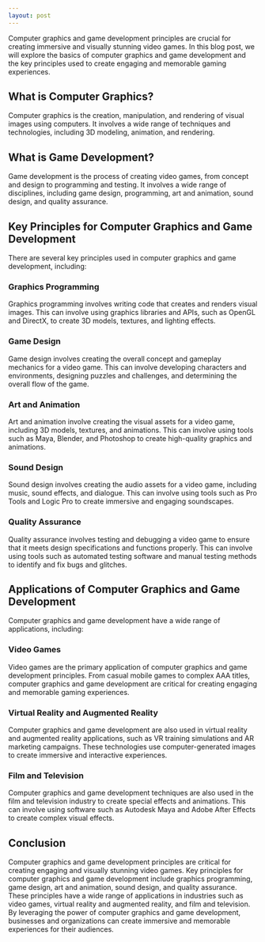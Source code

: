 ```yaml
---
layout: post
---
```

Computer graphics and game development principles are crucial for creating immersive and visually stunning video games. In this blog post, we will explore the basics of computer graphics and game development and the key principles used to create engaging and memorable gaming experiences.

## What is Computer Graphics?

Computer graphics is the creation, manipulation, and rendering of visual images using computers. It involves a wide range of techniques and technologies, including 3D modeling, animation, and rendering.

## What is Game Development?

Game development is the process of creating video games, from concept and design to programming and testing. It involves a wide range of disciplines, including game design, programming, art and animation, sound design, and quality assurance.

## Key Principles for Computer Graphics and Game Development

There are several key principles used in computer graphics and game development, including:

### Graphics Programming

Graphics programming involves writing code that creates and renders visual images. This can involve using graphics libraries and APIs, such as OpenGL and DirectX, to create 3D models, textures, and lighting effects.

### Game Design

Game design involves creating the overall concept and gameplay mechanics for a video game. This can involve developing characters and environments, designing puzzles and challenges, and determining the overall flow of the game.

### Art and Animation

Art and animation involve creating the visual assets for a video game, including 3D models, textures, and animations. This can involve using tools such as Maya, Blender, and Photoshop to create high-quality graphics and animations.

### Sound Design

Sound design involves creating the audio assets for a video game, including music, sound effects, and dialogue. This can involve using tools such as Pro Tools and Logic Pro to create immersive and engaging soundscapes.

### Quality Assurance

Quality assurance involves testing and debugging a video game to ensure that it meets design specifications and functions properly. This can involve using tools such as automated testing software and manual testing methods to identify and fix bugs and glitches.

## Applications of Computer Graphics and Game Development

Computer graphics and game development have a wide range of applications, including:

### Video Games

Video games are the primary application of computer graphics and game development principles. From casual mobile games to complex AAA titles, computer graphics and game development are critical for creating engaging and memorable gaming experiences.

### Virtual Reality and Augmented Reality

Computer graphics and game development are also used in virtual reality and augmented reality applications, such as VR training simulations and AR marketing campaigns. These technologies use computer-generated images to create immersive and interactive experiences.

### Film and Television

Computer graphics and game development techniques are also used in the film and television industry to create special effects and animations. This can involve using software such as Autodesk Maya and Adobe After Effects to create complex visual effects.

## Conclusion

Computer graphics and game development principles are critical for creating engaging and visually stunning video games. Key principles for computer graphics and game development include graphics programming, game design, art and animation, sound design, and quality assurance. These principles have a wide range of applications in industries such as video games, virtual reality and augmented reality, and film and television. By leveraging the power of computer graphics and game development, businesses and organizations can create immersive and memorable experiences for their audiences.
